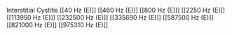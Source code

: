 Interstitial Cystitis
[[40 Hz (E)]]
[[460 Hz (E)]]
[[800 Hz (E)]]
[[2250 Hz (E)]]
[[113950 Hz (E)]]
[[232500 Hz (E)]]
[[335690 Hz (E)]]
[[587500 Hz (E)]]
[[821000 Hz (E)]]
[[975310 Hz (E)]]